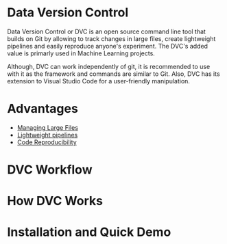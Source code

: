 # Data Version Control 
Data Version Control or DVC is an open source command line tool that builds on Git by allowing to track changes in large files, create lightweight pipelines and easily reproduce anyone's experiment. The DVC's added value is primarly used in Machine Learning projects.

Although, DVC can work independently of git, it is recommended to use with it as the framework and commands are similar to Git. Also, DVC has its extension to Visual Studio Code for a user-friendly manipulation. 

# Advantages
* [Managing Large Files](files.txt)
* [Lightweight pipelines](pipelines.txt)
* [Code Reproducibility](repro.txt)

# DVC Workflow

# How DVC Works

# Installation and Quick Demo